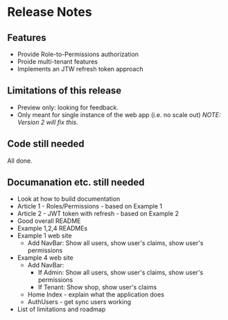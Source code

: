 # Release Notes

## Features

- Provide Role-to-Permissions authorization
- Proide multi-tenant features
- Implements an JTW refresh token approach

## Limitations of this release

- Preview only: looking for feedback.
- Only meant for single instance of the web app (i.e. no scale out) *NOTE: Version 2 will fix this.*

## Code still needed

All done. 

## Documanation etc. still needed

- Look at how to build documentation
- Article 1 - Roles/Permissions - based on Example 1
- Article 2 - JWT token with refresh - based on Example 2
- Good overall README
- Example 1,2,4 READMEs
- Example 1 web site
  - Add NavBar: Show all users, show user's claims, show user's permissions  
- Example 4 web site
  - Add NavBar: 
    - If Admin: Show all users, show user's claims, show user's permissions 
    - If Tenant: Show shop, show user's claims
  - Home Index - explain what the application does 
  - AuthUsers - get sync users working
- List of limitations and roadmap

